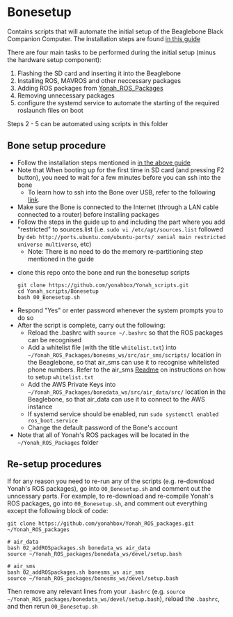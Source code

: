 # Bonesetup

Contains scripts that will automate the initial setup of the Beaglebone Black Companion Computer. The installation steps are found [in this guide](https://subscription.packtpub.com/book/hardware_and_creative/9781786463654/1/ch01lvl1sec12/installing-ros-in-beaglebone-black)

There are four main tasks to be performed during the initial setup (minus the hardware setup component):

1. Flashing the SD card and inserting it into the Beaglebone
2. Installing ROS, MAVROS and other neccessary packages
3. Adding ROS packages from [Yonah_ROS_Packages](https://github.com/yonahbox/Yonah_ROS_packages.git)
4. Removing unnecessary packages
5. configure the systemd service to automate the starting of the required roslaunch files on boot

Steps 2 - 5 can be automated using scripts in this folder

## Bone setup procedure

* Follow the installation steps mentioned in [in the above guide](https://subscription.packtpub.com/book/hardware_and_creative/9781786463654/1/ch01lvl1sec12/installing-ros-in-beaglebone-black)
* Note that When booting up for the first time in SD card (and pressing F2 button), you need to wait for a few minutes before you can ssh into the bone
    * To learn how to ssh into the Bone over USB, refer to the following [link](https://www.dummies.com/computers/beaglebone/how-to-connect-your-beaglebone-via-ssh-over-usb/).
* Make sure the Bone is connected to the Internet (through a LAN cable connected to a router) before installing packages
* Follow the steps in the guide up to and including the part where you add "restricted" to sources.list (i.e. `sudo vi /etc/apt/sources.list` followed by `deb http://ports.ubuntu.com/ubuntu-ports/ xenial main restricted universe multiverse`, etc)
    * Note: There is no need to do the memory re-partitioning step mentioned in the guide
<!-- * Afterwards, use the scripts in this folder to automate the rest of the setup process. Download the Bonesetup folder, copy it into the Bone's root folder (using `scp` command), and run the 00_Bonesetup script with `bash 00_Bonesetup.sh` -->
<!-- * Note: Make sure all the scripts in this folder are copied to the same location in the Beaglebone (e.g. all located in the Bone's root folder) -->
* clone this repo onto the bone and run the bonesetup scripts
    ```
    git clone https://github.com/yonahbox/Yonah_scripts.git
    cd Yonah_scripts/Bonesetup
    bash 00_Bonesetup.sh
    ```
* Respond "Yes" or enter password whenever the system prompts you to do so
* After the script is complete, carry out the following:
    * Reload the .bashrc with `source ~/.bashrc` so that the ROS packages can be recognised
    * Add a whitelist file (with the title `whitelist.txt`) into `~/Yonah_ROS_Packages/bonesms_ws/src/air_sms/scripts/` location in the Beaglebone, so that air_sms can use it to recognise whitelisted phone numbers. Refer to the air_sms [Readme](https://github.com/yonahbox/Yonah_ROS_packages/tree/master/bonesms_ws) on instructions on how to setup `whitelist.txt`
    * Add the AWS Private Keys into `~/Yonah_ROS_Packages/bonedata_ws/src/air_data/src/` location in the Beaglebone, so that air_data can use it to connect to the AWS instance
    * If systemd service should be enabled, run `sudo systemctl enabled ros_boot.service`
    * Change the default password of the Bone's account
* Note that all of Yonah's ROS packages will be located in the `~/Yonah_ROS_Packages` folder

## Re-setup procedures

If for any reason you need to re-run any of the scripts (e.g. re-download Yonah's ROS packages), go into `00_Bonesetup.sh` and comment out the unncessary parts. For example, to re-download and re-compile Yonah's ROS packages, go into `00_Bonesetup.sh`, and comment out everything except the following block of code:

```
git clone https://github.com/yonahbox/Yonah_ROS_packages.git ~/Yonah_ROS_packages

# air_data
bash 02_addROSpackages.sh bonedata_ws air_data
source ~/Yonah_ROS_packages/bonedata_ws/devel/setup.bash

# air_sms
bash 02_addROSpackages.sh bonesms_ws air_sms
source ~/Yonah_ROS_packages/bonesms_ws/devel/setup.bash
```

Then remove any relevant lines from your `.bashrc` (e.g. `source ~/Yonah_ROS_packages/bonedata_ws/devel/setup.bash`), reload the `.bashrc`, and then rerun `00_Bonesetup.sh`